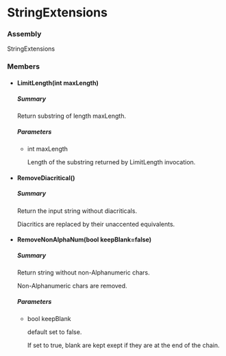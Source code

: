 # StringExtensions

### Assembly

StringExtensions

### Members

- #### LimitLength(int maxLength)

  ##### Summary

  Return substring of length maxLength.
  
  ##### Parameters
  
  - int maxLength
  
    Length of the substring returned by LimitLength invocation.

- #### RemoveDiacritical()

  ##### Summary

  Return the input string without diacriticals.

  Diacritics are replaced by their unaccented equivalents.

- #### RemoveNonAlphaNum(bool keepBlank=false)

  ##### Summary

  Return string without non-Alphanumeric chars.

  Non-Alphanumeric chars are removed.
  
  ##### Parameters
  
  - bool keepBlank
  
    default set to false.
    
    If set to true, blank are kept exept if they are at the end of the chain.
